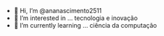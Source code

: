 - 👋 Hi, I’m @ananascimento2511
- 👀 I’m interested in ... tecnologia e inovação
- 🌱 I’m currently learning ... ciência da computação

<!---
ananascimento2511/ananascimento2511 is a ✨ special ✨ repository because its `README.md` (this file) appears on your GitHub profile.
You can click the Preview link to take a look at your changes.
--->
